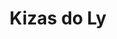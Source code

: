 ---
artist: 'DJ Lycox'
title: 'Kizas do Ly'
apple_link: 'https://music.apple.com/us/album/kizas-do-ly-ep/1504518929'
link: 'https://www.dropbox.com/s/3t9hhwqe4kphhx8/DJLycox.zip?dl=1'
content: ""
new_image: ../assets/FFWD/Lycox.jpg
published_date: '2020-03-28T18:37:17.000Z'
---